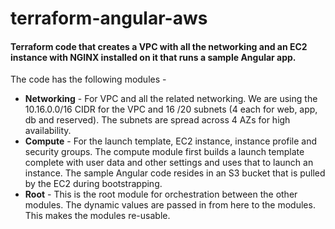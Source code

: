 # terraform-angular-aws
#### Terraform code that creates a VPC with all the networking and an EC2 instance with NGINX installed on it that runs a sample Angular app.

The code has the following modules - 
* **Networking** - For VPC and all the related networking. We are using the 10.16.0.0/16 CIDR for the VPC and 16 /20 subnets (4 each for web, app, db and reserved). The subnets are spread across 4 AZs for high availability.  
* **Compute** - For the launch template, EC2 instance, instance profile and security groups. The compute module first builds a launch template complete with user data and other settings and uses that to launch an instance. The sample Angular code resides in an S3 bucket that is pulled by the EC2 during bootstrapping. 
* **Root** - This is the root module for orchestration between the other modules. The dynamic values are passed in from here to the modules. This makes the modules re-usable. 
